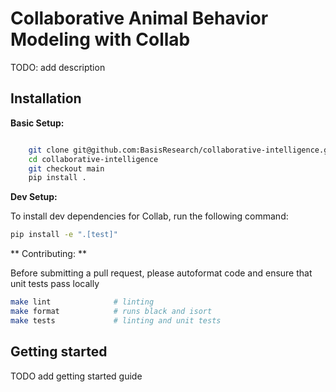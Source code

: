 

Collaborative Animal Behavior Modeling with Collab
===================================================



TODO: add description


Installation
------------

**Basic Setup:**

```sh

    git clone git@github.com:BasisResearch/collaborative-intelligence.git
    cd collaborative-intelligence
    git checkout main
    pip install .
```

**Dev Setup:**

To install dev dependencies for Collab, run the following command:

```sh
pip install -e ".[test]"
```

** Contributing: **

Before submitting a pull request, please autoformat code and ensure that unit tests pass locally

```sh
make lint              # linting
make format            # runs black and isort
make tests             # linting and unit tests
```

## Getting started


TODO add getting started guide